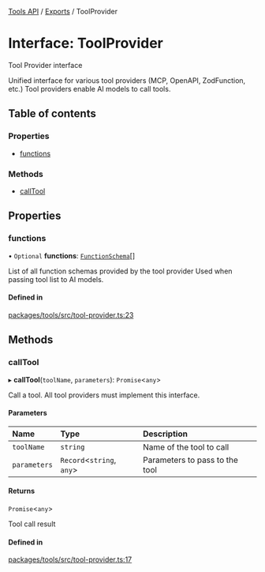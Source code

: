 <!-- 
 ⚠️  AUTO-GENERATED FILE - DO NOT EDIT MANUALLY
 This file is automatically generated by scripts/docs-generator.js
 To make changes, edit the source TypeScript files or update the generator script
-->

[Tools API](../../) / [Exports](../modules) / ToolProvider

# Interface: ToolProvider

Tool Provider interface

Unified interface for various tool providers (MCP, OpenAPI, ZodFunction, etc.)
Tool providers enable AI models to call tools.

## Table of contents

### Properties

- [functions](ToolProvider#functions)

### Methods

- [callTool](ToolProvider#calltool)

## Properties

### functions

• `Optional` **functions**: [`FunctionSchema`](FunctionSchema)[]

List of all function schemas provided by the tool provider
Used when passing tool list to AI models.

#### Defined in

[packages/tools/src/tool-provider.ts:23](https://github.com/woojubb/robota/blob/a39243840a0f22218a66a8ddebc99aed85ae89e7/packages/tools/src/tool-provider.ts#L23)

## Methods

### callTool

▸ **callTool**(`toolName`, `parameters`): `Promise`\<`any`\>

Call a tool. All tool providers must implement this interface.

#### Parameters

| Name | Type | Description |
| :------ | :------ | :------ |
| `toolName` | `string` | Name of the tool to call |
| `parameters` | `Record`\<`string`, `any`\> | Parameters to pass to the tool |

#### Returns

`Promise`\<`any`\>

Tool call result

#### Defined in

[packages/tools/src/tool-provider.ts:17](https://github.com/woojubb/robota/blob/a39243840a0f22218a66a8ddebc99aed85ae89e7/packages/tools/src/tool-provider.ts#L17)
